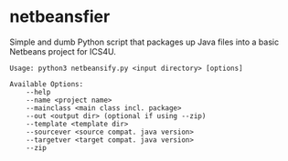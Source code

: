 # netbeansfier
Simple and dumb Python script that packages up Java files into a basic Netbeans project for ICS4U.

```
Usage: python3 netbeansify.py <input directory> [options]

Available Options:
    --help
    --name <project name>
    --mainclass <main class incl. package>
    --out <output dir> (optional if using --zip)
    --template <template dir>
    --sourcever <source compat. java version>
    --targetver <target compat. java version>
    --zip
```
